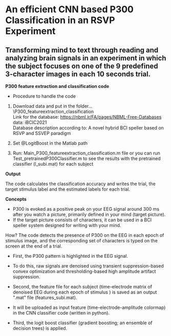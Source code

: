 # An efficient CNN based P300 Classification in an RSVP Experiment

## Transforming mind to text through reading and analyzing brain signals in an experiment in which the subject focuses on one of the 9 predefined 3-character images in each 10 seconds trial. 


**P300 feature extraction and classification code**

- Procedure to handle the code

1. Download data and put in the folder... \P300_featureextraction_classification <br> Link for the database: https://nbml.ir/FA/pages/NBML-Free-Databases data: iBCIC2021 <br> Database description according to: A novel hybrid BCI speller based on RSVP and SSVEP paradigm

2. Set @LogitBoost in the Matlab path

3. Run: Main_P300_featureextraction_classification.m file 
or you can run Test_pretrainedP300Classifier.m to see the results with the pretrained classifier (l_subi.mat) for each subject 

**Output**

The code calculates the classification accuracy and writes the trial, the target stimulus label and the estimated labels for each trial.

**Concepts**

- P300 is evoked as a positive peak on your EEG signal around 300 ms after you watch 
a picture, primarily defined in your mind (target picture).
- If the target picture consists of characters, it can be used in a BCI speller system designed for writing with your mind.


How? The code detects the presence of P300 on the EEG in each epoch of stimulus image, and the corresponding set of characters is typed on the screen at the end of a trial.

- First, the P300 pattern is highlighted in the EEG signal. 
- To do this, raw signals are denoised using transient suppression-based convex optimization and thresholding-based high amplitude artifact suppression.

- Second, the feature file for each subject (time-electrode matrix of denoised EEG during each epoch of stimulus ) is saved as an output ".mat" file (features_subi.mat). 
- It will be uploaded as input feature (time-electrode-amplitude colormap) in the CNN classifier code (written in python).
- Third, the logit boost classifier (gradient boosting; an ensemble of decision trees) is applied.
